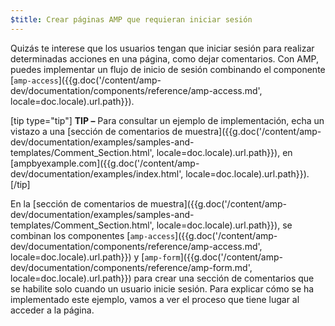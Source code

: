 ```yaml
---
$title: Crear páginas AMP que requieran iniciar sesión
---
```


Quizás te interese que los usuarios tengan que iniciar sesión para realizar determinadas acciones en una página, como dejar comentarios. Con AMP, puedes implementar un flujo de inicio de sesión combinando el componente [`amp-access`]({{g.doc('/content/amp-dev/documentation/components/reference/amp-access.md', locale=doc.locale).url.path}}).

[tip type="tip"]
**TIP –** Para consultar un ejemplo de implementación, echa un vistazo a una [sección de comentarios de muestra]({{g.doc('/content/amp-dev/documentation/examples/samples-and-templates/Comment_Section.html', locale=doc.locale).url.path}}), en [ampbyexample.com]({{g.doc('/content/amp-dev/documentation/examples/index.html', locale=doc.locale).url.path}}).
[/tip]

En la [sección de comentarios de muestra]({{g.doc('/content/amp-dev/documentation/examples/samples-and-templates/Comment_Section.html', locale=doc.locale).url.path}}), se combinan los componentes [`amp-access`]({{g.doc('/content/amp-dev/documentation/components/reference/amp-access.md', locale=doc.locale).url.path}}) y [`amp-form`]({{g.doc('/content/amp-dev/documentation/components/reference/amp-form.md', locale=doc.locale).url.path}}) para crear una sección de comentarios que se habilite solo cuando un usuario inicie sesión. Para explicar cómo se ha implementado este ejemplo, vamos a ver el proceso que tiene lugar al acceder a la página.

